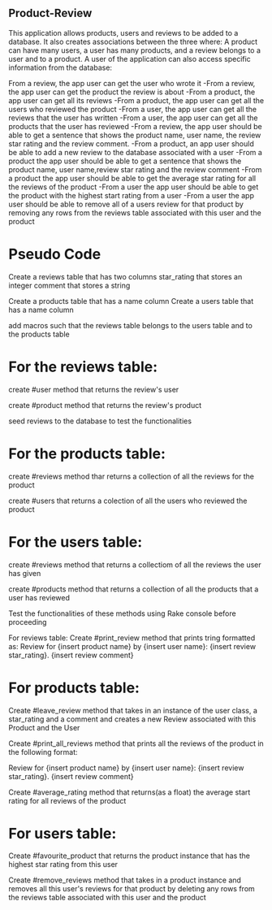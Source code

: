 ## Product-Review
This application allows products, users and reviews to be added to a database. It also creates associations between the three where: A product can have many users, a user has many products, and a review belongs to a user and to a product. A user of the application can also access specific information from the database:

From a review, the app user can get the user who wrote it -From a review, the app user can get the product the review is about -From a product, the app user can get all its reviews -From a product, the app user can get all the users who reviewed the product -From a user, the app user can get all the reviews that the user has written -From a user, the app user can get all the products that the user has reviewed -From a review, the app user should be able to get a sentence that shows the product name, user name, the review star rating and the review comment. -From a product, an app user should be able to add a new review to the database associated with a user -From a product the app user should be able to get a sentence that shows the product name, user name,review star rating and the review comment -From a product the app user should be able to get the average star rating for all the reviews of the product -From a user the app user should be able to get the product with the highest start rating from a user -From a user the app user should be able to remove all of a users review for that product by removing any rows from the reviews table associated with this user and the product

# Pseudo Code
Create a reviews table that has two columns star_rating that stores an integer
comment that stores a string

Create a products table that has a name column Create a users table that has a name column

add macros such that the reviews table belongs to the users table and to the products table

# For the reviews table:
create #user method that returns the review's user

create #product method that returns the review's product

seed reviews to the database to test the functionalities

# For the products table:

create #reviews method thar returns a collection of all the reviews for the product

create #users that returns a colection of all the users who reviewed the product

# For the users table:
create #reviews method that returns a collectiom of all the reviews the user has given

create #products method that returns a collection of all the products that a user has reviewed

Test the functionalities of these methods using Rake console before proceeding

For reviews table: Create #print_review method that prints tring formatted as: Review for {insert product name} by {insert user name}: {insert review star_rating}. {insert review comment}

# For products table:
Create #leave_review method that takes in an instance of the user class, a star_rating and a comment and creates a new Review associated with this Product and the User

Create #print_all_reviews method that prints all the reviews of the product in the following format: 

Review for {insert product name} by {insert user name}: {insert review star_rating}. {insert review comment}

Create #average_rating method that returns(as a float) the average start rating for all reviews of the product

# For users table:
Create #favourite_product that returns the product instance that has the highest star rating from this user

Create #remove_reviews method that takes in a product instance and removes all this user's reviews for that product by deleting any rows from the reviews table associated with this user and the product
